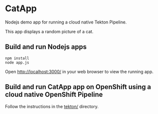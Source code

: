 # CatApp

Nodejs demo app for running a cloud native Tekton Pipeline.

This app displays a random picture of a cat. 

## Build and run Nodejs apps
```bashss
npm install
node app.js
```

Open [http://localhost:3000/](http://localhost:3000/) in your web browser to
view the running app.

## Build and run CatApp app on OpenShift using a cloud native OpenShift Pipeline

Follow the instructions in the [tekton/](tekton/README.md) directory.
